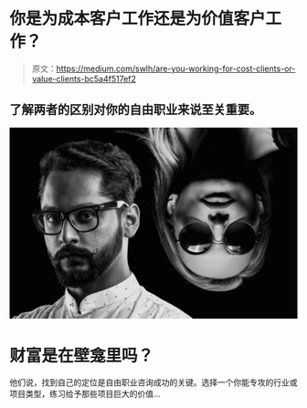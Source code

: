 # 你是为成本客户工作还是为价值客户工作？

> 原文：<https://medium.com/swlh/are-you-working-for-cost-clients-or-value-clients-bc5a4f517ef2>

## 了解两者的区别对你的自由职业来说至关重要。

![](img/67ee6d30d403a067107923357a1546c7.png)

# 财富是在壁龛里吗？

他们说，找到自己的定位是自由职业咨询成功的关键。选择一个你能专攻的行业或项目类型，练习给予那些项目巨大的价值…